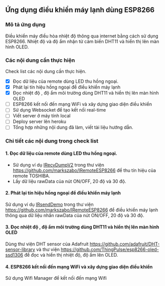 ## Ứng dụng điều khiển máy lạnh dùng ESP8266 

### Mô tả ứng dụng 

Điều khiển  máy điều hòa nhiệt độ thông qua internet bằng cách sử dụng ESP8266. Nhiệt độ và độ ẩm nhận từ cảm biến DHT11 và hiển thị lên màn hình OLED. 

### Các nội dung cần thực hiện 

Check list các nội dung cần thực hiện. 

* [X] Đọc dữ liệu của remote dùng LED thu hồng ngoại. 
* [X] Phát lại tín hiệu hồng ngoại để điều khiển máy lạnh
* [X] Đọc nhiệt độ , độ ẩm môi trường dùng DHT11 và hiển thị lên màn hình OLED 
* [ ] ESP8266 kết nối đến mạng WiFi và xây dựng giao diện điều khiển
* [ ] Sử dụng Websocket để tạo kết nối real-time
* [ ] Viết server ở máy tính local
* [ ] Deploy server lên heroku
* [ ] Tổng hợp những nội dung đã làm, viết tài liệu hướng dẫn.

### Chi tiết các nội dung trong check list 

#### 1. Đọc dữ liệu của remote dùng LED thu hồng ngoại. 

- Sử dụng ví dụ [IRecvDumpV2](https://git.nanochip.vn/quanln/test-link-to-file-in-project/blob/master/sourceCode/IRrecvDumpV2/IRrecvDumpV2.ino) trong thư viện https://github.com/markszabo/IRemoteESP8266 để thu tín hiệu của remote TOSHIBA.
- Lấy dữ liệu rawData của nút ON/OFF, 20 độ và 30 độ. 

#### 2. Phát lại tín hiệu hồng ngoại để điều khiển máy lạnh

Sử dụng ví dụ [IRsendDemo](https://git.nanochip.vn/quanln/test-link-to-file-in-project/blob/master/sourceCode/IRsendDemo/IRsendDemo.ino) trong thư viện https://github.com/markszabo/IRemoteESP8266 để điều khiển máy lạnh thông qua dữ liệu  nhấn  rawData của nút ON/OFF, 20 độ và 30 độ. 

#### 3. Đọc nhiệt độ , độ ẩm môi trường dùng DHT11 và hiển thị lên màn hình OLED 

Dùng thư viện DHT sensor  của Adafruit  https://github.com/adafruit/DHT-sensor-library và thư viện https://github.com/ThingPulse/esp8266-oled-ssd1306 để đọc và hiển thị nhiệt độ, độ ẩm lên OLED.


#### 4. ESP8266 kết nối đến mạng WiFi và xây dựng giao diện điều khiển

Sử dụng Wifi Manager để kết nối đến mạng Wifi